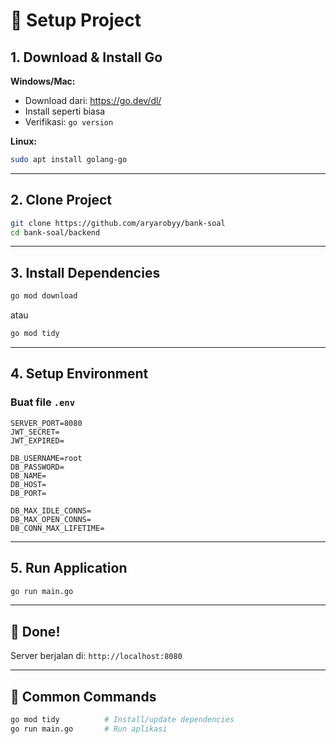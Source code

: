 # 🚀 Setup Project

## 1. Download & Install Go

**Windows/Mac:**
- Download dari: https://go.dev/dl/
- Install seperti biasa
- Verifikasi: `go version`

**Linux:**
```bash
sudo apt install golang-go
```

---

## 2. Clone Project

```bash
git clone https://github.com/aryarobyy/bank-soal
cd bank-soal/backend
```

---

## 3. Install Dependencies

```bash
go mod download
```

atau

```bash
go mod tidy
```

---

## 4. Setup Environment

### Buat file `.env`

```env
SERVER_PORT=8080
JWT_SECRET=
JWT_EXPIRED=

DB_USERNAME=root
DB_PASSWORD=
DB_NAME=
DB_HOST=
DB_PORT=

DB_MAX_IDLE_CONNS=
DB_MAX_OPEN_CONNS=
DB_CONN_MAX_LIFETIME=
```

---

## 5. Run Application

```bash
go run main.go
```

---

## 🎯 Done!

Server berjalan di: `http://localhost:8080`

---

## 📝 Common Commands

```bash
go mod tidy          # Install/update dependencies
go run main.go       # Run aplikasi
```